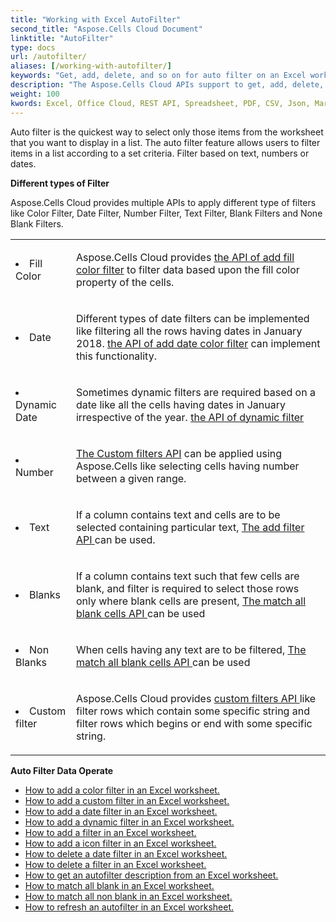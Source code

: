 ```yaml
---
title: "Working with Excel AutoFilter"
second_title: "Aspose.Cells Cloud Document"
linktitle: "AutoFilter"
type: docs
url: /autofilter/
aliases: [/working-with-autofilter/]
keywords: "Get, add, delete, and so on for auto filter on an Excel worksheet."
description: "The Aspose.Cells Cloud APIs support to get, add, delete, and so on for auto filter on an Excel worksheet. SDK support kinds of development languages. They include Android, C#, Go, Java, NodeJS, Perl, PHP, Python, Ruby, and swift."
weight: 100
kwords: Excel, Office Cloud, REST API, Spreadsheet, PDF, CSV, Json, Markdwon, AutoFilter
---
```


Auto filter is the quickest way to select only those items from the worksheet that you want to display in a list. The auto filter feature allows users to filter items in a list according to a set criteria. Filter based on text, numbers or dates.

**Different types of Filter**

Aspose.Cells Cloud provides multiple APIs to apply different type of filters like Color Filter, Date Filter, Number Filter, Text Filter, Blank Filters and None Blank Filters.

<table class="table table-striped">
  <tr>
  <td class="col-md-2"> <li>Fill Color</li> </td>
  <td class="col-md-10">
  <p>Aspose.Cells Cloud provides
 <a href="/cells/autofilter/add-color-filter/">the API of add fill color filter</a>
to filter data based upon the fill color property of the cells.</p>
  </td>
  </tr>
  <tr>
    <td class="col-md-2"> <li>Date</li> </td>
  <td class="col-md-10">
  <p>
Different types of date filters can be implemented like filtering all the rows having dates in January 2018. <a href="/cells/autofilter/add-date-filter/">the API of add date color filter</a> can implement this functionality.
</p>
  </td>
  </tr>
    <tr>
    <td class="col-md-2"> <li>Dynamic Date</li> </td>
  <td class="col-md-10">
  <p>
Sometimes dynamic filters are required based on a date like all the cells having dates in January irrespective of the year. <a href="/cells/autofilter/add-dynamic-filter/">the API of dynamic filter</a>  
</p>
  </td>
  </tr>
      <tr>
    <td class="col-md-2"> <li>Number</li> </td>
  <td class="col-md-10">
  <p>
<a href="/cells/autofilter/add-filter/">The Custom filters API</a> can be applied using Aspose.Cells like selecting cells having number between a given range.
</p>
  </td>
  </tr>
        <tr>
    <td class="col-md-2"> <li>Text</li> </td>
  <td class="col-md-10">
  <p>
If a column contains text and cells are to be selected containing particular text, <a href="/cells/autofilter/add-filter/">The add filter API </a> can be used.
</p>
  </td>
  </tr>
          <tr>
    <td class="col-md-2"> <li>Blanks</li> </td>
  <td class="col-md-10">
  <p>

If a column contains text such that few cells are blank, and filter is required to select those rows only where blank cells are present, <a href="/cells/autofilter/match-all-blank/">The match all blank cells API </a> can be used
</p>
  </td>
  </tr>
            <tr>
    <td class="col-md-2"> <li>Non Blanks</li> </td>
  <td class="col-md-10">
  <p>

When cells having any text are to be filtered, <a href="/cells/autofilter/match-all-blank/">The match all blank cells API </a> can be used
</p>
  </td>
  </tr>
              <tr>
    <td class="col-md-2"> <li>Custom filter</li> </td>
  <td class="col-md-10">
  <p>
Aspose.Cells Cloud provides <a href="/cells/autofilter/add-dynamic-filter/">custom filters API </a> like filter rows which contain some specific string and filter rows which begins or end with some specific string.
</p>
  </td>
  </tr>
</table>

**Auto Filter Data Operate**

- [How to add a color filter in an Excel worksheet.](/cells/autofilter/add-color-filter/)
- [How to add a custom filter in an Excel worksheet.](/cells/autofilter/add-custom-filter/)
- [How to add a date filter in an Excel worksheet.](/cells/autofilter/add-date-filter/)
- [How to add a dynamic filter in an Excel worksheet.](/cells/autofilter/add-dynamic-filter/)
- [How to add a filter in an Excel worksheet.](/cells/autofilter/add-filter/)
- [How to add a icon filter in an Excel worksheet.](/cells/autofilter/add-icon-filter/)
- [How to delete a date filter in an Excel worksheet.](/cells/autofilter/delete-a-date-filter/)
- [How to delete a filter in an Excel worksheet.](/cells/delete-filter/)
- [How to get an autofilter description from an Excel worksheet.](/cells/autofilter/get/)
- [How to match all blank in an Excel worksheet.](/cells/autofilter/match-all-blank/)
- [How to match all non blank in an Excel worksheet.](/cells/autofilter/match-all-non-blank/)
- [How to refresh an autofilter in an Excel worksheet.](/cells/autofilter/refresh/)
